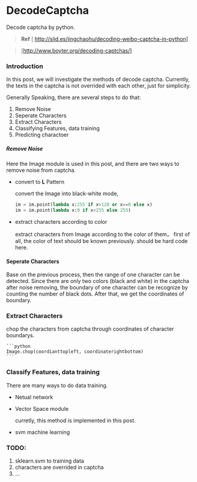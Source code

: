 DecodeCaptcha
=============

Decode captcha by python.

> **Ref** 
    [<i class="icon-share"></i> http://slid.es/jingchaohu/decoding-weibo-captcha-in-python]
    
>   [http://www.boyter.org/decoding-captchas/]

### Introduction

In this post, we will investigate the methods of decode captcha. Currently, the texts in the captcha is not overrided 
with each other, just for simplicity.

Generally Speaking, there are several steps to do that:

1. Remove Noise
2. Seperate Characters
3. Extract Characters
4. Classifying Features, data training
5. Predicting charactoer

##### Remove Noise

Here the Image module is used in this post, and there are two ways to remove noise from captcha.

+ convert to **L** Pattern
    
    convert the Image into black-white mode, 
    ```python
    im = im.point(lambda x:255 if x>128 or x==0 else x)
    im = im.point(lambda x:0 if x<255 else 255)
    ```
+ extract characters according to color
    
    extract characters from Image according to the color of them，
    first of all, the color of text should be known previously. should be hard code here.

#### Seperate Characters

Base on the previous process, then the range of one character can be detected.
Since there are only two colors (black and white) in the captcha after noise removing, the boundary of one character
can be recognize by counting the number of black dots. After that, we get the coordinates of boundary. 

### Extract Characters

chop the characters from captcha through coordinates of character boundarys.
    
    ```python
    Image.chop(coordianttopleft, coordinaterightbottom)
    ```

### Classify Features, data training

There are many ways to do data training.

+ Netual network
+ Vector Space module
    
    curretly, this method is implemented in this post.

+ svm machine learning


### TODO:

1. sklearn.svm to training data
2. characters are overrided in captcha
3. ...
